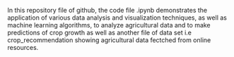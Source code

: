 In this repository file of github, the code file .ipynb demonstrates the application of various data analysis and visualization techniques, as well as machine learning algorithms, to analyze agricultural data and to make predictions of crop growth as well as another file of data set i.e crop_recommendation showing agricultural data fectched from online resources.
